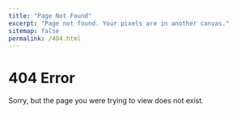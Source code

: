 ```yaml
---
title: "Page Not Found"
excerpt: "Page not found. Your pixels are in another canvas."
sitemap: false
permalink: /404.html
---
```


# 404 Error
Sorry, but the page you were trying to view does not exist.
